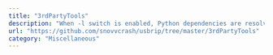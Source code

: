 ```yaml
---
title: "3rdPartyTools"
description: "When -l switch is enabled, Python dependencies are resolved from local .tar packages ( directory) instead of PyPI."
url: "https://github.com/snovvcrash/usbrip/tree/master/3rdPartyTools"
category: "Miscellaneous"
---
```

